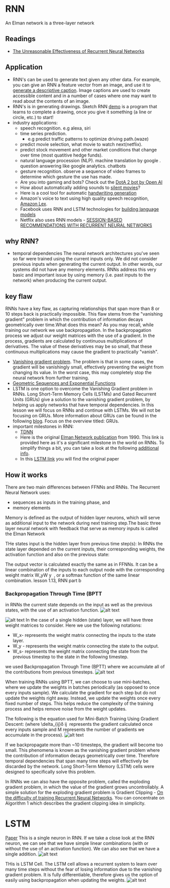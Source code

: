 # RNN
An Elman network is a three-layer network

## Readings

- [The Unreasonable Effectiveness of Recurrent Neural Networks](http://karpathy.github.io/2015/05/21/rnn-effectiveness/)

## Application
- RNN's can be used to generate text given any other data. For example, you can give an RNN a feature vector from an image, and use it to [generate a descriptive caption](https://github.com/yunjey/pytorch-tutorial/tree/master/tutorials/03-advanced/image_captioning). Image captions are used to create accessible content and in a number of cases where one may want to read about the contents of an image.
- RNN's is in generating drawings. Sketch RNN [demo](https://magenta.tensorflow.org/assets/sketch_rnn_demo/index.html) is a program that learns to complete a drawing, once you give it something (a line or circle, etc.) to start!
- industry applications:
  - speech recognition. e.g alexa, siri
  - time series prediction.
    - e.g predict traffic patterns to optimize driving path.(waze)
  - predict movie selection, what movie to watch next(netflix).
  - predict stock movement and other market conditions that change over time (most quatitive hedge funds).
  - natural language procession (NLP). machine translation by google .  question answering like google analytics. chatbots
  - gesture recognition. observe a sequence of video frames to determine which gesture the use has made.
  - Are you into gaming and bots? Check out the [DotA 2 bot by Open AI](https://openai.com/blog/dota-2/)
  - How about automatically adding sounds to [silent movies](https://www.youtube.com/watch?time_continue=1&v=0FW99AQmMc8)?
  - Here is a cool tool for automatic [handwriting generation](http://www.cs.toronto.edu/~graves/handwriting.cgi?text=My+name+is+Luka&style=&bias=0.15&samples=3)
  - Amazon's voice to text using high quality speech recognition, [Amazon Lex](https://aws.amazon.com/lex/faqs/).
  - Facebook uses RNN and LSTM technologies for [building language models](https://engineering.fb.com/ml-applications/building-an-efficient-neural-language-model-over-a-billion-words/)
  - Netflix also uses RNN models - [SESSION-BASED RECOMMENDATIONS WITH RECURRENT NEURAL NETWORKS](https://arxiv.org/pdf/1511.06939.pdf)


## why RNN?
- temporal dependencies
The neural network architectures you've seen so far were trained using the current inputs only. We did not consider previous inputs when generating the current output. In other words, our systems did not have any memory elements. RNNs address this very basic and important issue by using memory (i.e. past inputs to the network) when producing the current output.

## key flaw
RNNs have a key flaw, as capturing relationships that span more than 8 or 10 steps back is practically impossible. This flaw stems from the "vanishing gradient" problem in which the contribution of information decays geometrically over time.What does this mean?
As you may recall, while training our network we use backpropagation. In the backpropagation process we adjust our weight matrices with the use of a gradient. In the process, gradients are calculated by continuous multiplications of derivatives. The value of these derivatives may be so small, that these continuous multiplications may cause the gradient to practically "vanish".
- [Vanishing gradient problem](https://en.wikipedia.org/wiki/Vanishing_gradient_problem). The problem is that in some cases, the gradient will be vanishingly small, effectively preventing the weight from changing its value. In the worst case, this may completely stop the neural network from further training.
- [Geometric Sequences and Exponential Functions](https://socratic.org/algebra/exponents-and-exponential-functions/geometric-sequences-and-exponential-functions)
- LSTM is one option to overcome the Vanishing Gradient problem in RNNs.  Long Short-Term Memory Cells (LSTMs) and Gated Recurrent Units (GRUs) give a solution to the vanishing gradient problem, by helping us apply networks that have temporal dependencies. In this lesson we will focus on RNNs and continue with LSTMs. We will not be focusing on GRUs. More information about GRUs can be found in the following [blog](https://deeplearning4j.org/). Focus on the overview titled: GRUs.
- important milestones in RNN:
  - [TDNN](https://en.wikipedia.org/wiki/Time_delay_neural_network)
  - Here is the original [Elman Network publication](https://onlinelibrary.wiley.com/doi/abs/10.1207/s15516709cog1402_1) from 1990. This link is provided here as it's a significant milestone in the world on RNNs. To simplify things a bit, you can take a look at the following [additional info](https://en.wikipedia.org/wiki/Recurrent_neural_network#Elman_networks_and_Jordan_networks).
  - In this [LSTM link](http://www.bioinf.jku.at/publications/older/2604.pdf) you will find the original paper

## How it works
There are two main differences between FFNNs and RNNs. The Recurrent Neural Network uses:
- sequences as inputs in the training phase, and
- memory elements

Memory is defined as the output of hidden layer neurons, which will serve as additional input to the network during next training step.The basic three layer neural network with feedback that serve as memory inputs is called the Elman Network

THe states input is the hidden layer from previous time step(s):
In RNNs the state layer depended on the current inputs, their corresponding weights, the activation function and also on the previous state:


The output vector is calculated exactly the same as in FFNNs. It can be a linear combination of the inputs to each output node with the corresponding weight matrix W_yW
y
​	 , or a softmax function of the same linear combination.
lesson 1.13, RNN part b

### Backpropagation Through Time (BPTT

  in RNNs the current state depends on the input as well as the previous states, with the use of an activation function.
  ![alt text](./images/rnn_state_layer.png "RNN model illustration")


![alt text](./images/rnn.png "RNN model illustration")
In the case of a single hidden (state) layer, we will have three weight matrices to consider. Here we use the following notations:

- W_x- represents the weight matrix connecting the inputs to the state layer.
- W_y - represents the weight matrix connecting the state to the output.
- W_s- represents the weight matrix connecting the state from the previous timestep to the state in the following timestep.



we used Backpropagation Through Time (BPTT) where we accumulate all of the contributions from previous timesteps.
![alt text](./images/rnn_equation.png "RNN model illustration")


When training RNNs using BPTT, we can choose to use mini-batches, where we update the weights in batches periodically (as opposed to once every inputs sample). We calculate the gradient for each step but do not update the weights right away. Instead, we update the weights once every fixed number of steps. This helps reduce the complexity of the training process and helps remove noise from the weight updates.

The following is the equation used for Mini-Batch Training Using Gradient Descent: (where \delta_{ij}δ
ij
​	  represents the gradient calculated once every inputs sample and M represents the number of gradients we accumulate in the process).
![alt text](./images/rnn_mini.png "RNN model illustration")


If we backpropagate more than ~10 timesteps, the gradient will become too small. This phenomena is known as the vanishing gradient problem where the contribution of information decays geometrically over time. Therefore temporal dependencies that span many time steps will effectively be discarded by the network. Long Short-Term Memory (LSTM) cells were designed to specifically solve this problem.

In RNNs we can also have the opposite problem, called the exploding gradient problem, in which the value of the gradient grows uncontrollably. A simple solution for the exploding gradient problem is Gradient Clipping - [On the difficulty of training Recurrent Neural Networks](https://arxiv.org/abs/1211.5063). You can concentrate on Algorithm 1 which describes the gradient clipping idea in simplicity.

# LSTM
[Paper](http://www.bioinf.jku.at/publications/older/2604.pdf)
This is a single neuron in RNN.
If we take a close look at the RNN neuron, we can see that we have simple linear combinations (with or without the use of an activation function). We can also see that we have a single addition.
![alt text](./images/rnn_neuron.png "RNN neuron")

THis is LSTM Cell. The LSTM cell allows a recurrent system to learn over many time steps without the fear of losing information due to the vanishing gradient problem. It is fully differentiable, therefore gives us the option of easily using backpropagation when updating the weights.
![alt text](./images/lstm_cell.png "RNN neuron")
